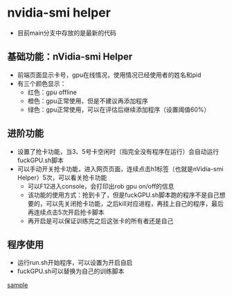 # nvidia-smi helper

* 目前main分支中存放的是最新的代码

## 基础功能：nVidia-smi Helper
* 前端页面显示卡号，gpu在线情况，使用情况已经使用者的姓名和pid
* 有三个颜色显示：
    * 红色：gpu offline
    * 橙色：gpu正常使用，但是不建议再添加程序
    * 绿色：gpu正常使用，可以在评估后继续添加程序（设置阈值60%）

## 进阶功能
* 设置了抢卡功能，当3、5号卡空闲时（指完全没有程序在运行）会自动运行fuckGPU.sh脚本
* 可以手动开关抢卡功能，进入网页页面，连续点击h1标签（也就是nVidia-smi Helper）5次，可以看关抢卡功能
    * 可以F12进入console，会打印出rob gpu on/off的信息
    * 该功能的使用方式：抢到卡了，但是fuckGPU.sh脚本跑的程序不是自己想要的，可以先关闭抢卡功能，之后kill对应进程，再挂上自己的程序，最后再连续点击5次开启抢卡脚本
    * 再开启是可以保证训练完之后这张卡的所有者还是自己

## 程序使用
* 运行run.sh开始程序，可以设置为开启自启
* fuckGPU.sh可以替换为自己的训练脚本

[sample](https://github.com/TowerPro/nvidia-smi-helper/tree/main/sample.png)
